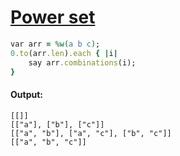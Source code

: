 [1]: http://rosettacode.org/wiki/Power_set

# [Power set][1]

```ruby
var arr = %w(a b c);
0.to(arr.len).each { |i|
    say arr.combinations(i);
}
```

#### Output:
```
[[]]
[["a"], ["b"], ["c"]]
[["a", "b"], ["a", "c"], ["b", "c"]]
[["a", "b", "c"]]
```
